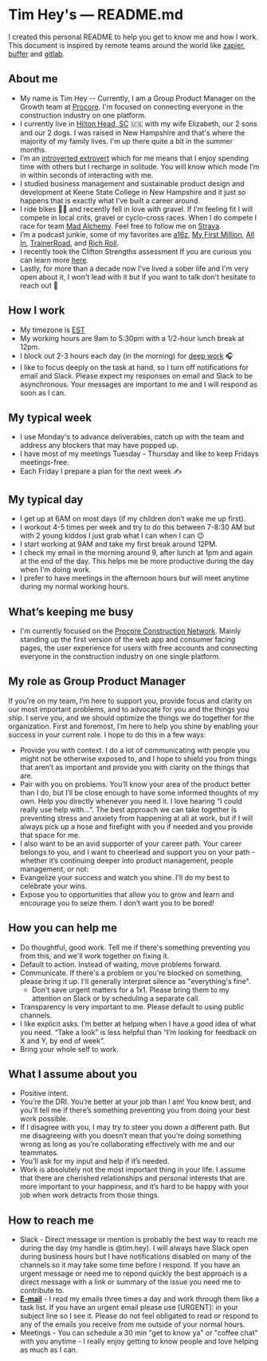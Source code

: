 # Tim Hey's — README.md

I created this personal README to help you get to know me and how I work. This document is inspired by remote teams around the world like [zapier](zapier.com), [buffer](buffer.com) and [gitlab](gitlab.com).

## About me

- My name is Tim Hey -- Currently, I am a Group Product Manager on the Growth team at [Procore](procore.com). I'm focused on connecting everyone in the construction industry on one platform.
- I currently live in [Hilton Head, SC](https://www.google.com/maps/d/viewer?ie=UTF8&hl=en&msa=0&t=h&z=12&vpsrc=0&mid=1Qtqlbz0hl78M8NRbzRCdgw_NnP0&ll=32.16264174527876%2C-80.74548800000001) 🇺🇸 with my wife Elizabeth, our 2 sons and our 2 dogs. I was raised in New Hampshire and that's where the majority of my family lives. I'm up there quite a bit in the summer months. 
- I’m an [introverted extrovert](https://en.wikipedia.org/wiki/Extraversion_and_introversion) which for me means that I enjoy spending time with others but I recharge in solitude. You will know which mode I’m in within seconds of interacting with me.
- I studied business management and sustainable product design and development at Keene State College in New Hampshire and it just so happens that is exactly what I’ve built a career around.
- I ride bikes 🚴‍♂️ and recently fell in love with gravel. If I’m feeling fit I will compete in local crits, gravel or cyclo-cross races. When I do compete I race for team [Mad Alchemy](https://www.madalchemy.com/). Feel free to follow me on [Strava](https://www.strava.com/athletes/2610245).
- I’m a podcast junkie, some of my favorites are [a16z](https://a16z.com/podcasts/), [My First Million](https://thehustle.co/my-first-million-podcast/), [All In](https://www.allinpodcast.co), [TrainerRoad](https://www.trainerroad.com/podcast), and [Rich Roll](https://www.richroll.com/).
- I recently took the Clifton Strengths assessment If you are curious you can learn more [here](https://gitlab.com/gitlab-org/growth/product/issues/797).
- Lastly, for more than a decade now I've lived a sober life and I'm very open about it, I won't lead with it but if you want to talk don't hesitate to reach out 📣

## How I work

- My timezone is [EST](https://time.is/ET)
- My working hours are 9am to 5:30pm with a 1/2-hour lunch break at 12pm.
- I block out 2-3 hours each day (in the morning) for [deep work](https://www.calnewport.com/books/deep-work/) 🎧
- I like to focus deeply on the task at hand, so I turn off notifications for email and Slack. Please expect my responses on email and Slack to be asynchronous. Your messages are important to me and I will respond as soon as I can.

## My typical week

- I use Monday's to advance deliverables, catch up with the team and address any blockers that may have popped up. 
- I have most of my meetings Tuesday - Thursday and like to keep Fridays meetings-free.
- Each Friday I prepare a plan for the next week ✍️

## My typical day

- I get up at 6AM on most days (if my children don’t wake me up first).
- I workout 4-5 times per week and try to do this between 7-8:30 AM but with 2 young kiddos I just grab what I can when I can 😉
- I start working at 9AM and take my first break around 12PM.
- I check my email in the morning around 9, after lunch at 1pm and again at the end of the day. This helps me be more productive during the day when I'm doing work. 
- I prefer to have meetings in the afternoon hours but will meet anytime during my normal working hours. 

## What’s keeping me busy

- I'm currently focused on the [Procore Construction Network](https://www.procore.com/network/). Mainly standing up the first version of the web app and consumer facing pages, the user experience for users with free accounts and connecting everyone in the construction industry on one single platform. 

## My role as Group Product Manager
If you’re on my team, I’m here to support you, provide focus and clarity on our most important problems, and to advocate for you and the things you ship. I serve you, and we should optimize the things we do together for the organization.
First and foremost, I’m here to help you shine by enabling your success in your current role. I hope to do this in a few ways:

* Provide you with context. I do a lot of communicating with people you might not be otherwise exposed to, and I hope to shield you from things that aren’t as important and provide you with clarity on the things that are.
* Pair with you on problems. You’ll know your area of the product better than I do, but I’ll be close enough to have some informed thoughts of my own.
Help you directly whenever you need it. I love hearing “I could really use help with...”. The best approach we can take together is preventing stress and anxiety from happening at all at work, but if I will always pick up a hose and firefight with you if needed and you provide that space for me.
* I also want to be an avid supporter of your career path. Your career belongs to you, and I want to cheerlead and support you on your path - whether it’s continuing deeper into product management, people management, or not:
* Evangelize your success and watch you shine. I’ll do my best to celebrate your wins.
* Expose you to opportunities that allow you to grow and learn and encourage you to seize them. I don’t want you to be bored!

## How you can help me
* Do thoughtful, good work. Tell me if there's something preventing you from this, and we'll work together on fixing it.
* Default to action. Instead of waiting, move problems forward.
* Communicate. If there's a problem or you're blocked on something, please bring it up. I'll generally interpret silence as "everything's fine".
  * Don’t save urgent matters for a 1x1. Please bring them to my attention on Slack or by scheduling a separate call.
* Transparency is very important to me. Please default to using public channels.
* I like explicit asks. I’m better at helping when I have a good idea of what you need. “Take a look” is less helpful than “I’m looking for feedback on X and Y, by end of week”.
* Bring your whole self to work.

## What I assume about you
* Positive intent.
* You’re the DRI. You’re better at your job than I am! You know best, and you’ll tell me if there’s something preventing you from doing your best work possible.
* If I disagree with you, I may try to steer you down a different path. But me disagreeing with you doesn’t mean that you’re doing something wrong as long as you’re collaborating effectively with me and our teammates.
* You’ll ask for my input and help if it’s needed.
* Work is absolutely not the most important thing in your life. I assume that there are cherished relationships and personal interests that are more important to your happiness, and it’s hard to be happy with your job when work detracts from those things.

## How to reach me

- Slack - Direct message or mention is probably the best way to reach me during the day (my handle is @tim.hey). I will always have Slack open during business hours but I have notifications disabled on many of the channels so it may take some time before I respond. If you have an urgent message or need me to repond quickly the best approach is a direct message with a link or summary of the issue you need me to contribute to.
- <b>[E-mail](mailto:tim.hey@procore.com)</b> - I read my emails three times a day and work through them like a task list. If you have an urgent email please use [URGENT]: in your subject line so I see it. Please do not feel obligated to read or respond to any of the emails you receive from me outside of your normal hours.
- Meetings - You can schedule a 30 min "get to know ya" or "coffee chat" with you anytime - I really enjoy getting to know people and love helping as much as I can. 

<!---
TimHey/TimHey is a ✨ special ✨ repository because its `README.md` (this file) appears on your GitHub profile.
You can click the Preview link to take a look at your changes.
--->
